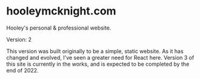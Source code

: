 # hooleymcknight.com
Hooley's personal &amp; professional website.

Version: 2

This version was built originally to be a simple, static website. As it has changed and evolved, I've seen a greater need for React here. Version 3 of this site is currently in the works, and is expected to be completed by the end of 2022.
